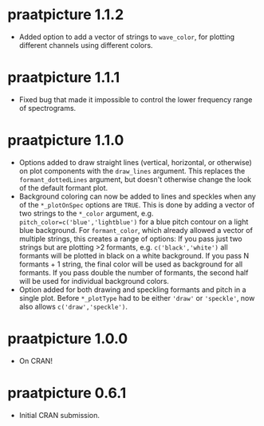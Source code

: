 # praatpicture 1.1.2 

* Added option to add a vector of strings to `wave_color`, for plotting 
different channels using different colors.

# praatpicture 1.1.1

* Fixed bug that made it impossible to control the lower frequency range of
spectrograms.

# praatpicture 1.1.0

* Options added to draw straight lines (vertical, horizontal, or otherwise) on 
plot components with the `draw_lines` argument. This replaces the 
`formant_dottedLines` argument, but doesn't otherwise change the look of the
default formant plot.
* Background coloring can now be added to lines and speckles when any of the
`*_plotOnSpec` options are `TRUE`. This is done by adding a vector of two 
strings to the `*_color` argument, e.g. `pitch_color=c('blue','lightblue')` for
a blue pitch contour on a light blue background. For `formant_color`, which 
already allowed a vector of multiple strings, this creates a range of options: 
If you pass just two strings but are plotting >2 formants, e.g. 
`c('black','white')` all formants will be plotted in black on a white background.
If you pass N formants + 1 string, the final color will be used as background
for all formants. If you pass double the number of formants, the second half
will be used for individual background colors. 
* Option added for both drawing and speckling formants and pitch in a single
plot. Before `*_plotType` had to be either `'draw'` or `'speckle'`, now also
allows `c('draw','speckle')`. 

# praatpicture 1.0.0

* On CRAN!

# praatpicture 0.6.1

* Initial CRAN submission.
